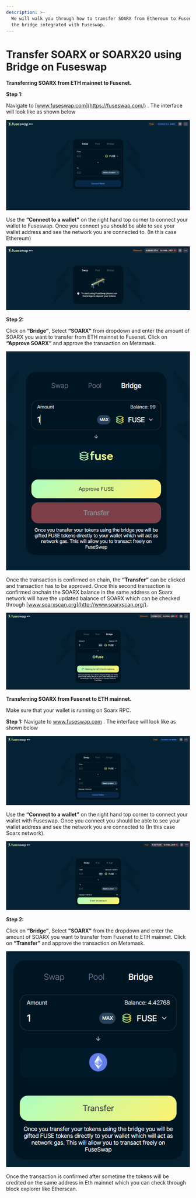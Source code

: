 ```yaml
---
description: >-
  We will walk you through how to transfer SOARX from Ethereum to Fusenet using
  the bridge integrated with Fuseswap.
---
```


# Transfer SOARX or SOARX20 using Bridge on Fuseswap

**Transferring SOARX from ETH mainnet to Fusenet.**

**Step 1:**

Navigate to [www.fuseswap.com](https://fuseswap.com/) . The interface will look like as shown below

![](../../.gitbook/assets/0%20%286%29.png)

Use the **“Connect to a wallet”** on the right hand top corner to connect your wallet to Fuseswap. Once you connect you should be able to see your wallet address and see the network you are connected to. \(In this case Ethereum\)

![](../../.gitbook/assets/1%20%289%29.png)

**Step 2:**

Click on **“Bridge”**, Select **“SOARX”** from dropdown and enter the amount of SOARX you want to transfer from ETH mainnet to Fusenet. Click on **“Approve SOARX”** and approve the transaction on Metamask.

![](../../.gitbook/assets/2%20%289%29.png)

Once the transaction is confirmed on chain, the **“Transfer”** can be clicked and transaction has to be approved. Once this second transaction is confirmed onchain the SOARX balance in the same address on Soarx network will have the updated balance of SOARX which can be checked through [www.soarxscan.org](http://www.soarxscan.org/). 

![](../../.gitbook/assets/3%20%288%29.png)

**Transferring SOARX from Fusenet to ETH mainnet.**

Make sure that your wallet is running on Soarx RPC.

**Step 1:** Navigate to www.fuseswap.com . The interface will look like as shown below

![](../../.gitbook/assets/4%20%289%29.png)

Use the **“Connect to a wallet”** on the right hand top corner to connect your wallet with Fuseswap. Once you connect you should be able to see your wallet address and see the network you are connected to \(In this case Soarx network\).

![](../../.gitbook/assets/5%20%286%29.png)

**Step 2:**

Click on **“Bridge”**, Select **"SOARX"** from the dropdown and enter the amount of SOARX you want to transfer from Fusenet to ETH mainnet. Click on **“Transfer”** and approve the transaction on Metamask.

![](../../.gitbook/assets/6%20%287%29.png)

Once the transaction is confirmed after sometime the tokens will be credited on the same address in Eth mainnet which you can check through block explorer like Etherscan.

